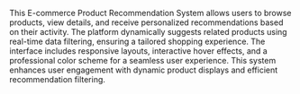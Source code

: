 This E-commerce Product Recommendation System allows users to browse products, view details, and receive personalized recommendations based on their activity. The platform dynamically suggests related products using real-time data filtering, ensuring a tailored shopping experience. The interface includes responsive layouts, interactive hover effects, and a professional color scheme for a seamless user experience. This system enhances user engagement with dynamic product displays and efficient recommendation filtering.
 
